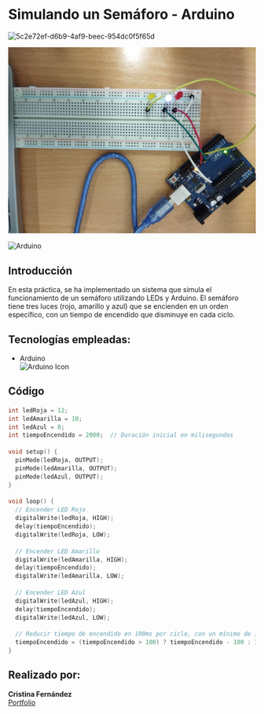 # Simulando un Semáforo - Arduino
![5c2e72ef-d6b9-4af9-beec-954dc0f5f65d](https://github.com/user-attachments/assets/0590f302-6c38-4032-9db3-bb6b046f7f85)

![Arduino](./semaforo.jpeg)

![Arduino](./semaforoArduino.gif)

## Introducción
En esta práctica, se ha implementado un sistema que simula el funcionamiento de un semáforo utilizando LEDs y Arduino. El semáforo tiene tres luces (rojo, amarillo y azul) que se encienden en un orden específico, con un tiempo de encendido que disminuye en cada ciclo.

## Tecnologías empleadas:
- Arduino  
  <img src="https://cdn.jsdelivr.net/gh/devicons/devicon/icons/arduino/arduino-original-wordmark.svg" alt="Arduino Icon" width="50"/>

## Código

```cpp
int ledRoja = 12;
int ledAmarilla = 10;
int ledAzul = 8;
int tiempoEncendido = 2000;  // Duración inicial en milisegundos

void setup() {
  pinMode(ledRoja, OUTPUT);
  pinMode(ledAmarilla, OUTPUT);
  pinMode(ledAzul, OUTPUT);
}

void loop() {
  // Encender LED Rojo
  digitalWrite(ledRoja, HIGH);
  delay(tiempoEncendido);
  digitalWrite(ledRoja, LOW);
  
  // Encender LED Amarillo
  digitalWrite(ledAmarilla, HIGH);
  delay(tiempoEncendido);
  digitalWrite(ledAmarilla, LOW);

  // Encender LED Azul
  digitalWrite(ledAzul, HIGH);
  delay(tiempoEncendido);
  digitalWrite(ledAzul, LOW);
  
  // Reducir tiempo de encendido en 100ms por ciclo, con un mínimo de 100ms
  tiempoEncendido = (tiempoEncendido > 100) ? tiempoEncendido - 100 : 100;
}
```
## Realizado por:
**Cristina Fernández**  
[Portfolio](https://portfoliocristina.netlify.app)



